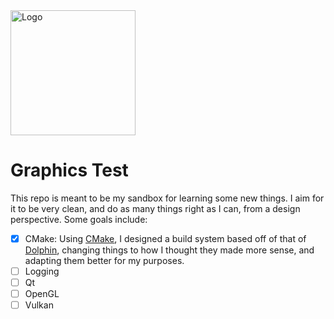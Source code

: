 <img src="https://gitlab.com/CodingKoopa/graphics-test/raw/master/Docs/Logo.jpg" alt="Logo" height="200" />

# Graphics Test
This repo is meant to be my sandbox for learning some new things. I aim for it to be very clean, and do as many things right as I can, from a design perspective. Some goals include:
- [x] CMake: Using [CMake](https://cmake.org/), I designed a build system based off of that of [Dolphin](https://github.com/dolphin-emu/dolphin), changing things to how I thought they made more sense, and adapting them better for my purposes.
- [ ] Logging
- [ ] Qt
- [ ] OpenGL
- [ ] Vulkan